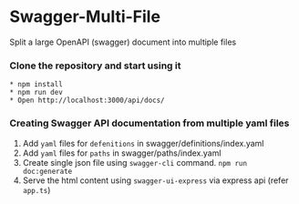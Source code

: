 # Swagger-Multi-File
Split a large OpenAPI (swagger) document into multiple files

### Clone the repository and start using it

```
* npm install
* npm run dev
* Open http://localhost:3000/api/docs/
```

### Creating Swagger API documentation from multiple yaml files

1. Add `yaml` files for `defenitions` in swagger/definitions/index.yaml
2. Add `yaml` files for `paths` in swagger/paths/index.yaml
3. Create single json file using `swagger-cli` command. `npm run doc:generate`
4. Serve the html content using `swagger-ui-express` via express api (refer `app.ts`)
